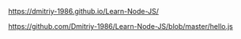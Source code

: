 https://dmitriy-1986.github.io/Learn-Node-JS/

https://github.com/Dmitriy-1986/Learn-Node-JS/blob/master/hello.js
